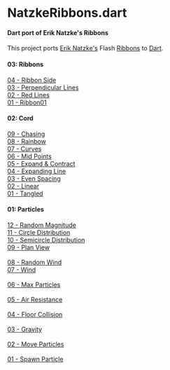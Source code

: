 NatzkeRibbons.dart
========

#### Dart port of Erik Natzke's Ribbons ####

This project ports [Erik Natzke's](http://blog.natzke.com/) Flash [Ribbons](http://www.natzke.com/source) to [Dart](http://www.dartlang.org/).


#### 03: Ribbons ####

<a href="http://robsilv.github.com/NatzkeRibbons.dart/03_Ribbon/04_Ribbon_Side/Ribbon04.html">04 - Ribbon Side</a><br />
<a href="http://robsilv.github.com/NatzkeRibbons.dart/03_Ribbon/03_Perpendicular_Lines/Ribbon03.html">03 - Perpendicular Lines</a><br />
<a href="http://robsilv.github.com/NatzkeRibbons.dart/03_Ribbon/02_Red_Lines/Ribbon02.html">02 - Red Lines</a><br />
<a href="http://robsilv.github.com/NatzkeRibbons.dart/03_Ribbon/01_Ribbon/Ribbon01.html">01 - Ribbon01</a><br />

#### 02: Cord ####

<a href="02_Cord/09_Chasing/Cord09.html">09 - Chasing</a><br />
<a href="02_Cord/08_Rainbow/Cord08.html">08 - Rainbow</a><br />
<a href="02_Cord/07_Curves/Cord07.html">07 - Curves</a><br />
<a href="02_Cord/06_Mid_Points/Cord06.html">06 - Mid Points</a><br />
<a href="02_Cord/05_Expand_Contract/Cord05.html">05 - Expand &amp; Contract</a><br />
<a href="02_Cord/04_Expanding_Line/Cord04.html">04 - Expanding Line</a><br />
<a href="02_Cord/03_Even_Spacing/Cord03.html">03 - Even Spacing</a><br />
<a href="02_Cord/02_Linear/Cord02.html">02 - Linear</a><br />
<a href="02_Cord/01_Tangled/Cord01.html">01 - Tangled</a><br />

#### 01: Particles ####

<a href="01_Particle/12_Random_Magnitude/ParticleEmitter12.html">12 - Random Magnitude</a><br />
<a href="01_Particle/11_Circle_Distribution/ParticleEmitter11.html">11 - Circle Distribution</a><br />
<a href="01_Particle/10_Semicircle_Distribution/ParticleEmitter10.html">10 - Semicircle Distribution</a><br />
<a href="01_Particle/09_Plan_View/ParticleEmitter09.html">09 - Plan View</a><br />    
<a href="01_Particle/08_Random_Wind/ParticleEmitter08.html">08 - Random Wind</a><br />
<a href="01_Particle/07_Wind/ParticleEmitter07.html">07 - Wind</a><br />    
<a href="01_Particle/06_Max_Particles/ParticleEmitter06.html">06 - Max Particles</a><br />    
<a href="01_Particle/05_Air_Resistance/ParticleEmitter05.html">05 - Air Resistance</a><br />    
<a href="01_Particle/04_Floor_Collision/ParticleEmitter04.html">04 - Floor Collision</a><br />    
<a href="01_Particle/03_Gravity/ParticleEmitter03.html">03 - Gravity</a><br />    
<a href="01_Particle/02_Move_Particles/ParticleEmitter02.html">02 - Move Particles</a><br />    
<a href="01_Particle/01_Spawn_Particle/ParticleEmitter01.html">01 - Spawn Particle</a><br />  